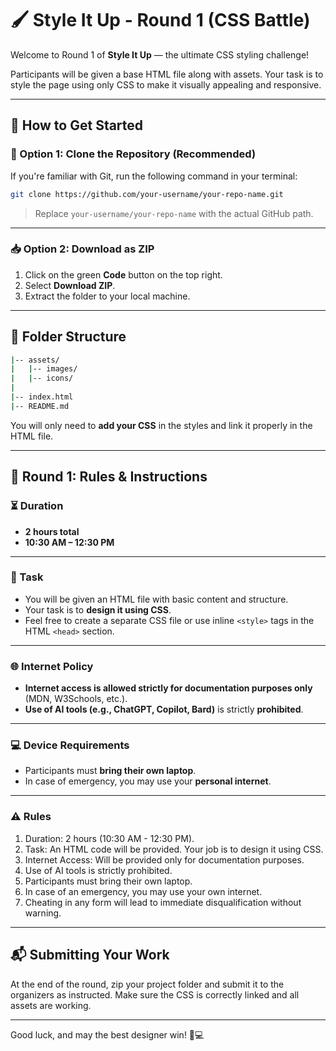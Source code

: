 # 🖌️ Style It Up - Round 1 (CSS Battle)

Welcome to Round 1 of **Style It Up** — the ultimate CSS styling challenge!

Participants will be given a base HTML file along with assets. Your task is to style the page using only CSS to make it visually appealing and responsive.

---

## 📁 How to Get Started

### 🔄 Option 1: Clone the Repository (Recommended)

If you're familiar with Git, run the following command in your terminal:

```bash
git clone https://github.com/your-username/your-repo-name.git
```

> Replace `your-username/your-repo-name` with the actual GitHub path.

---

### 📥 Option 2: Download as ZIP

1. Click on the green **Code** button on the top right.
2. Select **Download ZIP**.
3. Extract the folder to your local machine.

---

## 📂 Folder Structure

```bash
|-- assets/
|   |-- images/
|   |-- icons/
|
|-- index.html
|-- README.md
```

You will only need to **add your CSS** in the styles and link it properly in the HTML file.

---

## 🧾 Round 1: Rules & Instructions

### ⏳ Duration

- **2 hours total**  
- **10:30 AM – 12:30 PM**

---

### 📝 Task

- You will be given an HTML file with basic content and structure.
- Your task is to **design it using CSS**.
- Feel free to create a separate CSS file or use inline `<style>` tags in the HTML `<head>` section.

---

### 🌐 Internet Policy

- **Internet access is allowed strictly for documentation purposes only** (MDN, W3Schools, etc.).
- **Use of AI tools (e.g., ChatGPT, Copilot, Bard)** is strictly **prohibited**.

---

### 💻 Device Requirements

- Participants must **bring their own laptop**.
- In case of emergency, you may use your **personal internet**.

---

### ⚠️ Rules

1. Duration: 2 hours (10:30 AM - 12:30 PM).
2. Task: An HTML code will be provided. Your job is to design it using CSS.
3. Internet Access: Will be provided only for documentation purposes.
4. Use of AI tools is strictly prohibited.
5. Participants must bring their own laptop.
6. In case of an emergency, you may use your own internet.
7. Cheating in any form will lead to immediate disqualification without warning.

---

## 📬 Submitting Your Work

At the end of the round, zip your project folder and submit it to the organizers as instructed. Make sure the CSS is correctly linked and all assets are working.

---

Good luck, and may the best designer win! 🎨💻